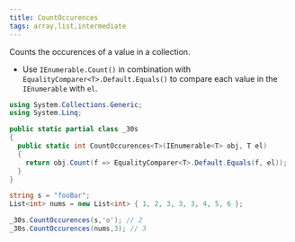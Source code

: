```yaml
---
title: CountOccurences
tags: array,list,intermediate
---
```


Counts the occurences of a value in a collection.

- Use `IEnumerable.Count()` in combination with `EqualityComparer<T>.Default.Equals()` to compare each value in the `IEnumerable` with `el`.

```csharp
using System.Collections.Generic;
using System.Linq;

public static partial class _30s 
{
  public static int CountOccurences<T>(IEnumerable<T> obj, T el) 
  {
    return obj.Count(f => EqualityComparer<T>.Default.Equals(f, el));
  }
}
```

```csharp
string s = "fooBar";
List<int> nums = new List<int> { 1, 2, 3, 3, 3, 4, 5, 6 };

_30s.CountOccurences(s,'o'); // 2
_30s.CountOccurences(nums,3); // 3
```
